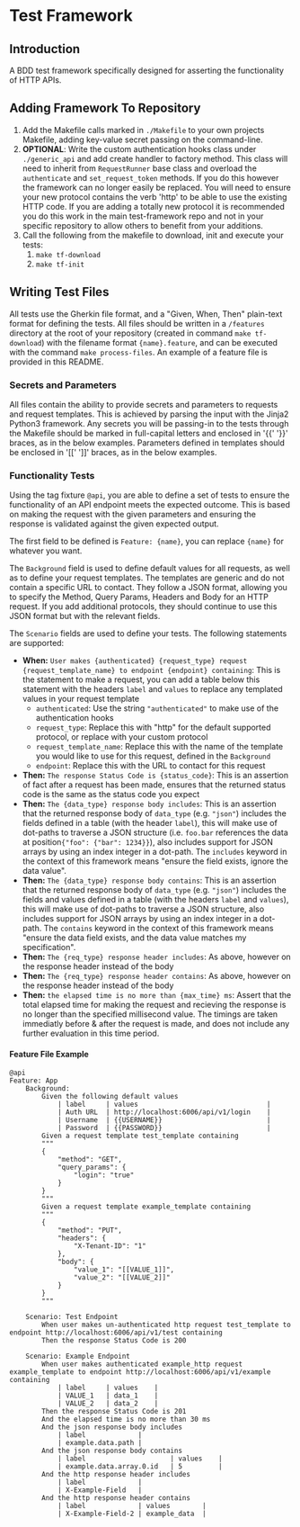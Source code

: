 # Test Framework
## Introduction
A BDD test framework specifically designed for asserting the functionality of HTTP APIs.

## Adding Framework To Repository
1. Add the Makefile calls marked in `./Makefile` to your own projects Makefile, adding key-value secret passing on the command-line.
2. **OPTIONAL**: Write the custom authentication hooks class under `./generic_api` and add create handler to factory method. This class will need to inherit from `RequestRunner` base class and overload the `authenticate` and `set_request_token` methods. If you do this however the framework can no longer easily be replaced. You will need to ensure your new protocol contains the verb 'http' to be able to use the existing HTTP code. If you are adding a totally new protocol it is recommended you do this work in the main test-framework repo and not in your specific repository to allow others to benefit from your additions.
3. Call the following from the makefile to download, init and execute your tests:
    1. `make tf-download`
    2. `make tf-init`

## Writing Test Files
All tests use the Gherkin file format, and a "Given, When, Then" plain-text format for defining the tests. All files should be written in a `/features` directory at the root of your repository (created in command `make tf-download`) with the filename format `{name}.feature`, and can be executed with the command `make process-files`. An example of a feature file is provided in this README.

### Secrets and Parameters
All files contain the ability to provide secrets and parameters to requests and request templates. This is achieved by parsing the input with the Jinja2 Python3 framework. Any secrets you will be passing-in to the tests through the Makefile should be marked in full-capital letters and enclosed in '{{' '}}' braces, as in the below examples. Parameters defined in templates should be enclosed in '[[' ']]' braces, as in the below examples.

### Functionality Tests
Using the tag fixture `@api`, you are able to define a set of tests to ensure the functionality of an API endpoint meets the expected outcome. This is based on making the request with the given parameters and ensuring the response is validated against the given expected output. 

The first field to be defined is `Feature: {name}`, you can replace `{name}` for whatever you want.

The `Background` field is used to define default values for all requests, as well as to define your request templates. The templates are generic and do not contain a specific URL to contact. They follow a JSON format, allowing you to specify the Method, Query Params, Headers and Body for an HTTP request. If you add additional protocols, they should continue to use this JSON format but with the relevant fields. 

The `Scenario` fields are used to define your tests. The following statements are supported:

- **When:** `User makes {authenticated} {request_type} request {request_template_name} to endpoint {endpoint} containing`: This is the statement to make a request, you can add a table below this statement with the headers `label` and `values` to replace any templated values in your request template
    - `authenticated`: Use the string `"authenticated"` to make use of the authentication hooks
    - `request_type`: Replace this with "http" for the default supported protocol, or replace with your custom protocol
    - `request_template_name`: Replace this with the name of the template you would like to use for this request, defined in the `Background`
    - `endpoint`: Replace this with the URL to contact for this request
- **Then:** `The response Status Code is {status_code}`: This is an assertion of fact after a request has been made, ensures that the returned status code is the same as the status code you expect
- **Then:** `The {data_type} response body includes`: This is an assertion that the returned response body of `data_type` (e.g. `"json"`) includes the fields defined in a table (with the header `label`), this will make use of dot-paths to traverse a JSON structure (i.e. `foo.bar` references the data at position`{"foo": {"bar": 1234}}`), also includes support for JSON arrays by using an index integer in a dot-path. The `includes` keyword in the context of this framework means "ensure the field exists, ignore the data value".
- **Then:** `The {data_type} response body contains`: This is an assertion that the returned response body of `data_type` (e.g. `"json"`) includes the fields and values defined in a table (with the headers `label` and `values`), this will make use of dot-paths to traverse a JSON structure, also includes support for JSON arrays by using an index integer in a dot-path. The `contains` keyword in the context of this framework means "ensure the data field exists, and the data value matches my specification".
- **Then:** `The {req_type} response header includes`: As above, however on the response header instead of the body
- **Then:** `The {req_type} response header contains`: As above, however on the response header instead of the body
- **Then:** `the elapsed time is no more than {max_time} ms`: Assert that the total elapsed time for making the request and recieving the response is no longer than the specified millisecond value. The timings are taken immediatly before & after the request is made, and does not include any further evaluation in this time period.

#### Feature File Example

``` gherkin
@api
Feature: App
    Background:
        Given the following default values
            | label     | values                                |
            | Auth URL  | http://localhost:6006/api/v1/login    |
            | Username  | {{USERNAME}}                          |
            | Password  | {{PASSWORD}}                          |
        Given a request template test_template containing
        """
        {
            "method": "GET",
            "query_params": {
                "login": "true"
            }
        }
        """
        Given a request template example_template containing
        """
        {
            "method": "PUT",
            "headers": {
                "X-Tenant-ID": "1"
            },
            "body": {
                "value_1": "[[VALUE_1]]",
                "value_2": "[[VALUE_2]]"
            }
        }
        """

    Scenario: Test Endpoint
        When user makes un-authenticated http request test_template to endpoint http://localhost:6006/api/v1/test containing
        Then the response Status Code is 200

    Scenario: Example Endpoint
        When user makes authenticated example_http request example_template to endpoint http://localhost:6006/api/v1/example containing
            | label     | values    |
            | VALUE_1   | data_1    |
            | VALUE_2   | data_2    |
        Then the response Status Code is 201
        And the elapsed time is no more than 30 ms
        And the json response body includes
            | label             |
            | example.data.path |
        And the json response body contains
            | label                     | values    |
            | example.data.array.0.id   | 5         |
        And the http response header includes
            | label             |
            | X-Example-Field   |
        And the http response header contains
            | label             | values        |
            | X-Example-Field-2 | example_data  |
```